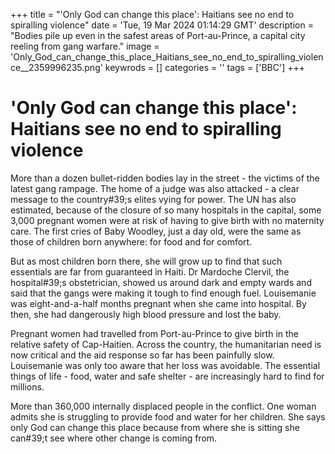 +++
title = "'Only God can change this place': Haitians see no end to spiralling violence"
date = 'Tue, 19 Mar 2024 01:14:29 GMT'
description = "Bodies pile up even in the safest areas of Port-au-Prince, a capital city reeling from gang warfare."
image = 'Only_God_can_change_this_place_Haitians_see_no_end_to_spiralling_violence__2359996235.png'
keywrods =  []
categories = ''
tags = ['BBC']
+++

# 'Only God can change this place': Haitians see no end to spiralling violence

More than a dozen bullet-ridden bodies lay in the street - the victims of the latest gang rampage.
The home of a judge was also attacked - a clear message to the country<bb>#39;s elites vying for power.
The UN has also estimated, because of the closure of so many hospitals in the capital, some 3,000 pregnant women were at risk of having to give birth with no maternity care.
The first cries of Baby Woodley, just a day old, were the same as those of children born anywhere: for food and for comfort.

But as most children born there, she will grow up to find that such essentials are far from guaranteed in Haiti.
Dr Mardoche Clervil, the hospital<bb>#39;s obstetrician, showed us around dark and empty wards and said that the gangs were making it tough to find enough fuel.
Louisemanie was eight-and-a-half months pregnant when she came into hospital.
By then, she had dangerously high blood pressure and lost the baby.

Pregnant women had travelled from Port-au-Prince to give birth in the relative safety of Cap-Haitien.
Across the country, the humanitarian need is now critical and the aid response so far has been painfully slow.
Louisemanie was only too aware that her loss was avoidable.
The essential things of life - food, water and safe shelter - are increasingly hard to find for millions.

More than 360,000 internally displaced people in the conflict.
One woman admits she is struggling to provide food and water for her children.
She says only God can change this place because from where she is sitting she can<bb>#39;t see where other change is coming from.


